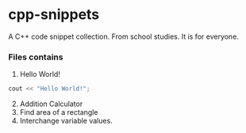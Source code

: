 # cpp-snippets
A C++ code snippet collection. From school studies. It is for everyone.
### Files contains
1. Hello World!
``` cpp
cout << "Hello World!";
```
2. Addition Calculator 
3. Find area of a rectangle
4. Interchange variable values.
